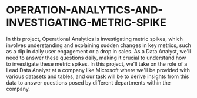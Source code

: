 # OPERATION-ANALYTICS-AND-INVESTIGATING-METRIC-SPIKE
In this project, Operational Analytics is investigating metric spikes,
which involves understanding and explaining sudden changes in key
metrics, such as a dip in daily user engagement or a drop in sales. As
a Data Analyst, we'll need to answer these questions daily, making it
crucial to understand how to investigate these metric spikes.
In this project, we'll take on the role of a Lead Data Analyst at a
company like Microsoft where we'll be provided with various datasets
and tables, and our task will be to derive insights from this data to
answer questions posed by different departments within the company.
